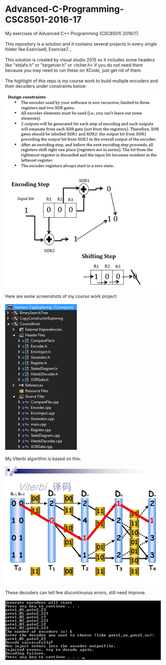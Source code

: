 # Advanced-C-Programming-CSC8501-2016-17
My exercises of Advanced C++ Programming (CSC8501) 2016/17.<br /><br />
This repository is a solution and it contains several projects in every single folder like Exercise6, Exercise7...<br /><br />
This solution is created by visual studio 2015 so it includes some headers like "stdafx.h" or "targetver.h" or \<tcher.h\> if you do not need them because you may need to run these on XCode, just get rid of them.<br /><br />
The highlight of this repo is my course work to build multiple encoders and their decoders under constraints below:<br /><br />
![](https://github.com/mycmessia/Advanced-C-Programming-CSC8501-2016-17/blob/master/Screenshot_1.png)<br /><br />
Here are some screenshots of my course work project:<br /><br />
![](https://github.com/mycmessia/Advanced-C-Programming-CSC8501-2016-17/blob/master/Screenshot_4.png)<br /><br />
My Viterbi algorithm is based on this:<br /><br />
![](https://github.com/mycmessia/Advanced-C-Programming-CSC8501-2016-17/blob/master/CourseWork/ViterbiDecoder/12.jpeg)<br /><br />
These decoders can tell few discontinuous errors, still need improve.<br /><br />
![](https://github.com/mycmessia/Advanced-C-Programming-CSC8501-2016-17/blob/master/Screenshot_5.png)
